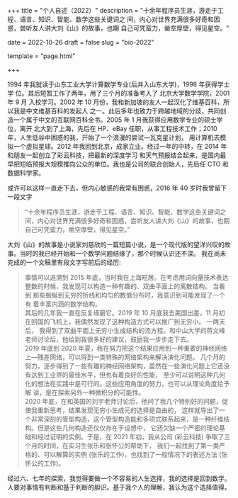 +++
title = "个人自述（2022）"
description = "十余年程序员生涯，游走于工程、语言、知识、智能、数学这些关键词之 间，内心对世界充满很多好奇和困惑，尝听友人讲大刘《山》的故事，也期 自己可凭蛮力，凿空厚壁，得见星空。"

date = 2022-10-26
draft = false
slug = "bio-2022"

template = "page.html"

+++

1994 年我就读于山东工业大学计算数学专业(后并入山东大学)，1998 年获得学士学 位。其后短暂工作了两年，用了三个月的准备考入了
北京大学数学学院，2001 年 9 月 入校学习。2002 年 10 月份，我和新加坡的友人一起汉化了维基百科，所以我是中文维基百科的发起人
之一。此后多年也致力于跨越地域的分歧，共同创造一个属于中文的互联网百科全书。2005 年 1 月我获得应用数学专业的硕士学位，离开
北大到了上海，先后在 HP、eBay 任职，从事工程技术工作；2010 年，人生低谷中困惑的我，开始了一个浪漫的尝试—瓦克星计划，
用计算机去模拟一个虚拟星球。2012 年我回到北京，成家立业。经过一年的中转，在 2014 年和朋友一起创立了彩云科技，把最新的深度学习
和天气预报结合起来，是国内最早把短临预报大规模推向公众的单位。我也是公司的联合创始人，先后任 CTO 和数据科学家。

或许可以这样一直走下去，但内心敏感的我常有困惑，2016 年 40 岁时我曾留下一段文字

> “十余年程序员生涯，游走于工程、语言、知识、智能、数学这些关键词之 间，内心对世界充满很多好奇和困惑，尝听友人讲大刘《山》的故事，也期 自己可凭蛮力，凿空厚壁，得见星空。”

大刘《山》的故事是小说家刘慈欣的一篇短篇小说，是一个现代版的望洋兴叹的故事。当时的我已经开始和一个数学问题结缘了，那个时候认识还不深。
我在尚未完成的一个文稿里有段文字写前后的经历:

> 事情可以追溯到 2015 年底，当时我在上海短居。在考虑用词向量技术表达整数的时候，我发现可以构造一种有趣的、双曲平面上的离散结构。
> 当看到 那些蜿蜒到无穷的折线和均匀的数值分布时，我意识到可能发现了一个有 着丰富内涵的数学结构。<br/>
> 其后的几年我一直在反复琢磨它。2019 年 10 月底我去美国出差，11 月初在回国的飞机上，我偶然发现了这种构造方式可以推广到无穷小。
> 一两天后， 我得到了双曲平面上无穷小生成结构的流方程。和中山大学的蒋文峰老师讨论后，他给到我很多好的建议，鼓励我一步步走下去。<br/>
> 2019 年底到 2020 年夏，我在努力把这个结果应用到一种重要的神经网络上—残差网络，可以得到一类特殊的网络架构来解决演化问题。
> 几个月的努力，逐步得到了一些有趣的神经网络架构，虽然在一些演化问题上它还没有达到工业界的最佳水平，但也有着良好的性能，
> 至少可以说明这种几何化的想法在实践中是可行的。这些应用角度的努力，也可以从理论角度给予解 读，是在探索另外一种微积分的可能性。<br/>
> 2020 年底，在和英国的刘宇老师讨论后，他问了我几个特别好的问题，促使我重新思考，结果发现无穷小生成元的选择是自由的，
> 这样就导出了一个非常深刻的管型构造，这个管型构造能和多项式联系起来，是一种纤维结构。但是这些几何构造还仅仅存在于设想中，
> 它还欠缺一个严密的理论基础和经过证明的实例。于是，在 2021 年初，我从公司 (彩云科技) 争取了三个月的时间，在实习生张乐和张怀公的帮助下，
> 我们一起找到了第一类严格的、可以解算的实例 (张乐的工作)，也找到了一般情况下的表述方法 (张怀公的工作)。

经过六、七年的探索，我觉得要做一个不容易的人生选择，我的选择是回到数学。人要对事情有判断和基于判断的胆识。基于我个人的理解，我认为这个选择值得。
